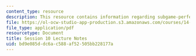 ```yaml
---
content_type: resource
description: This resource contains information regarding subgame-perfect nash equilibrium.
file: https://ol-ocw-studio-app-production.s3.amazonaws.com/courses/14-12-economic-applications-of-game-theory-fall-2012/bd9e085ddc6ac588af52505bb228177a_MIT14_12F12_chapter10.pdf
file_type: application/pdf
resourcetype: Document
title: Session 10 Lecture Notes
uid: bd9e085d-dc6a-c588-af52-505bb228177a
---
```

